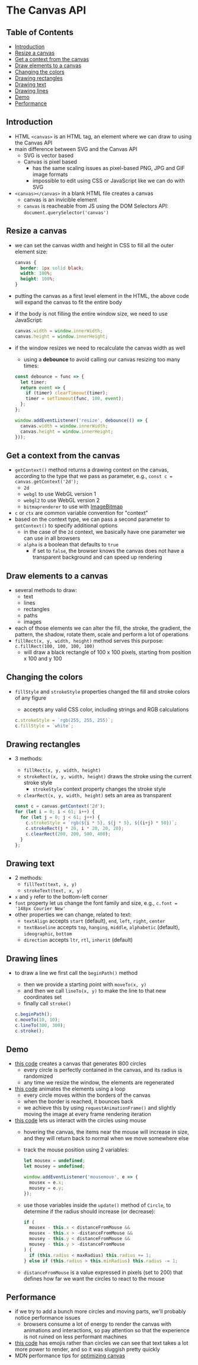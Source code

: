 # The Canvas API

## Table of Contents <!-- omit in toc -->

- [Introduction](#introduction)
- [Resize a canvas](#resize-a-canvas)
- [Get a context from the canvas](#get-a-context-from-the-canvas)
- [Draw elements to a canvas](#draw-elements-to-a-canvas)
- [Changing the colors](#changing-the-colors)
- [Drawing rectangles](#drawing-rectangles)
- [Drawing text](#drawing-text)
- [Drawing lines](#drawing-lines)
- [Demo](#demo)
- [Performance](#performance)


## Introduction

- HTML `<canvas>` is an HTML tag, an element where we can draw to using the Canvas API
- main difference between SVG and the Canvas API
  - SVG is vector based
  - Canvas is pixel based
    - has the same scaling issues as pixel-based PNG, JPG and GIF image formats
    - impossible to edit using CSS or JavaScript like we can do with SVG
- `<canvas></canvas>` in a blank HTML file creates a canvas
  - canvas is an invicible element
  - `canvas` is reacheable from JS using the DOM Selectors API: `document.querySelector('canvas')`


## Resize a canvas

- we can set the canvas width and height in CSS to fill all the outer element size:

  ```css
  canvas {
    border: 1px solid black;
    width: 100%;
    height: 100%;
  }
  ```

- putting the canvas as a first level element in the HTML, the above code will expand the canvas to fit the entire body
- if the body is not filling the entire window size, we need to use JavaScript:

  ```js
  canvas.width = window.innerWidth;
  canvas.height = window.innerHeight;
  ```

- if the window resizes we need to recalculate the canvas width as well
  - using a **debounce** to avoid calling our canvas resizing too many times:

  ```js
  const debounce = func => {
    let timer;
    return event => {
      if (timer) clearTimeout(timer);
      timer = setTimeout(func, 100, event);
    };
  };

  window.addEventListener('resize', debounce(() => {
    canvas.width = window.innerWidth;
    canvas.height = window.innerHeight;
  }));
  ```


## Get a context from the canvas

- `getContext()` method returns a drawing context on the canvas, according to the type that we pass as parameter, e.g., `const c = canvas.getContext('2d');`
  - `2d`
  - `webgl` to use WebGL version 1
  - `webgl2` to use WebGL version 2
  - `bitmaprenderer` to use with [ImageBitmap](https://developer.mozilla.org/en-US/docs/Web/API/ImageBitmap)
- `c` or `ctx` are common variable convention for "context"
- based on the context type, we can pass a second parameter to `getContext()` to specify additional options
  - in the case of the `2d` context, we basically have one parameter we can use in all browsers
  - `alpha` is a boolean that defaults to `true`
    - if set to `false`, the browser knows the canvas does not have a transparent background and can speed up rendering


## Draw elements to a canvas

- several methods to draw:
  - text
  - lines
  - rectangles
  - paths
  - images
- each of those elements we can alter the fill, the stroke, the gradient, the pattern, the shadow, rotate them, scale and perform a lot of operations
- `fillRect(x, y, width, height)` method serves this purpose: `c.fillRect(100, 100, 100, 100)`
  - will draw a black rectangle of 100 x 100 pixels, starting from position x 100 and y 100


## Changing the colors

- `fillStyle` and `strokeStyle` properties changed the fill and stroke colors of any figure
  - accepts any valid CSS color, including strings and RGB calculations

  ```js
  c.strokeStyle = `rgb(255, 255, 255)`;
  c.fillStyle = `white`;
  ```


## Drawing rectangles

- 3 methods:
  - `fillRect(x, y, width, height)`
  - `strokeRect(x, y, width, height)` draws the stroke using the current stroke style
    - `strokeStyle` context property changes the stroke style
  - `clearRect(x, y, width, height)` sets an area as transparent

  ```js
  const c = canvas.getContext('2d');
  for (let i = 0; i < 61; i++) {
    for (let j = 0; j < 61; j++) {
      c.strokeStyle = `rgb(${i * 5}, ${j * 5}, ${(i+j) * 50})`;
      c.strokeRect(j * 20, i * 20, 20, 20);
      c.clearRect(200, 200, 500, 400);
    }
  };
  ```


## Drawing text

- 2 methods:
  - `fillText(text, x, y)`
  - `strokeText(text, x, y)`
- `x` and `y` refer to the bottom-left corner
- `font` property let us change the font family and size, e.g., `c.font = '148px Courier New'`
- other properties we can change, related to text:
  - `textAlign` accepts `start` (default), `end`, `left`, `right`, `center`
  - `textBaseline` accepts `top`, `hanging`, `middle`, `alphabetic` (default), `ideographic`, `bottom`
  - `direction` accepts `ltr`, `rtl`, `inherit` (default)


## Drawing lines

- to draw a line we first call the `beginPath()` method
  - then we provide a starting point with `moveTo(x, y)`
  - and then we call `lineTo(x, y)` to make the line to that new coordinates set
  - finally call `stroke()`

  ```js
  c.beginPath();
  c.moveTo(10, 10);
  c.lineTo(300, 300);
  c.stroke();
  ```


## Demo

- [this code](./canvas-demo/not-animated.js) creates a canvas that generates 800 circles
  - every circle is perfectly contained in the canvas, and its radius is randomized
  - any time we resize the window, the elements are regenerated
- [this code](./canvas-demo/not-interactive.js) animates the elements using a loop
  - every circle moves within the borders of the canvas
  - when the border is reached, it bounces back
  - we achieve this by using `requestAnimationFrame()` and slightly moving the image at every frame rendering iteration
- [this code](./canvas-demo/interactive.js) lets us interact with the circles using mouse
  - hovering the canvas, the items near the mouse will increase in size, and they will return back to normal when we move somewhere else
  - track the mouse position using 2 variables:

    ```js
    let mousex = undefined;
    let mousey = undefined;

    window.addEventListener('mousemove', e => {
      mousex = e.x;
      mousey = e.y;
    });
    ```

  - use those variables inside the `update()` method of `Circle`, to determine if the radius should increase (or decrease):

    ```js
    if (
      mousex - this.x < distanceFromMouse &&
      mousex - this.x > -distanceFromMouse &&
      mousey - this.y < distanceFromMouse &&
      mousey - this.y > -distanceFromMouse
    ) {
      if (this.radius < maxRadius) this.radius += 1;
    } else if (this.radius > this.minRadius) this.radius -= 1;
    ```
  
  - `distanceFromMouse` is a value expressed in pixels (set to 200) that defines how far we want the circles to react to the mouse


## Performance

- if we try to add a bunch more circles and moving parts, we'll probably notice performance issues
  - browsers consume a lot of energy to render the canvas with animations and interactions, so pay attention so that the experience is not ruined on less performant machines
- [this code](./canvas-demo/with-emojis.js) has emojis rather than circles we can see that text takes a lot more power to render, and so it was sluggish pretty quickly
- MDN performance tips for [optimizing canvas](https://developer.mozilla.org/en-US/docs/Web/API/Canvas_API/Tutorial/Optimizing_canvas)

